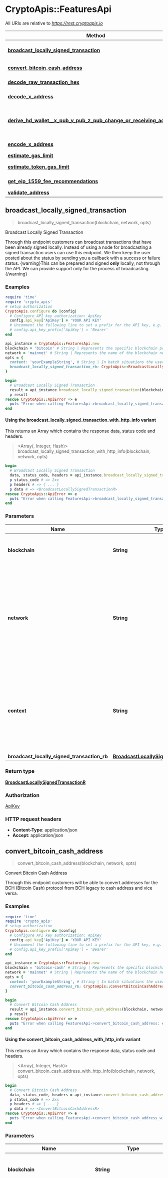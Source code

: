 # CryptoApis::FeaturesApi

All URIs are relative to *https://rest.cryptoapis.io*

| Method | HTTP request | Description |
| ------ | ------------ | ----------- |
| [**broadcast_locally_signed_transaction**](FeaturesApi.md#broadcast_locally_signed_transaction) | **POST** /blockchain-tools/{blockchain}/{network}/transactions/broadcast | Broadcast Locally Signed Transaction |
| [**convert_bitcoin_cash_address**](FeaturesApi.md#convert_bitcoin_cash_address) | **POST** /blockchain-tools/{blockchain}/{network}/address/convert | Convert Bitcoin Cash Address |
| [**decode_raw_transaction_hex**](FeaturesApi.md#decode_raw_transaction_hex) | **POST** /blockchain-tools/{blockchain}/{network}/decode-raw-transaction | Decode Raw Transaction Hex |
| [**decode_x_address**](FeaturesApi.md#decode_x_address) | **GET** /blockchain-tools/{blockchain}/{network}/decode-x-address/{xAddress} | Decode X-Address |
| [**derive_hd_wallet__x_pub_y_pub_z_pub_change_or_receiving_addresses**](FeaturesApi.md#derive_hd_wallet__x_pub_y_pub_z_pub_change_or_receiving_addresses) | **GET** /blockchain-tools/{blockchain}/{network}/hd/{extendedPublicKey}/addresses/derive-address | Derive HD Wallet (xPub, yPub, zPub) Change Or Receiving Addresses |
| [**encode_x_address**](FeaturesApi.md#encode_x_address) | **GET** /blockchain-tools/{blockchain}/{network}/encode-x-address/{classicAddress}/{addressTag} | Encode X-Address |
| [**estimate_gas_limit**](FeaturesApi.md#estimate_gas_limit) | **POST** /blockchain-tools/{blockchain}/{network}/gas-limit | Estimate Gas Limit |
| [**estimate_token_gas_limit**](FeaturesApi.md#estimate_token_gas_limit) | **POST** /blockchain-tools/{blockchain}/{network}/gas-limit/contract | Estimate Token Gas Limit |
| [**get_eip_1559_fee_recommendations**](FeaturesApi.md#get_eip_1559_fee_recommendations) | **GET** /blockchain-tools/{blockchain}/{network}/fees/eip1559 | Get EIP 1559 Fee Recommendations |
| [**validate_address**](FeaturesApi.md#validate_address) | **POST** /blockchain-tools/{blockchain}/{network}/addresses/validate | Validate Address |


## broadcast_locally_signed_transaction

> <BroadcastLocallySignedTransactionR> broadcast_locally_signed_transaction(blockchain, network, opts)

Broadcast Locally Signed Transaction

Through this endpoint customers can broadcast transactions that have been already signed locally. Instead of using a node for broadcasting a signed transaction users can use this endpoint. We then keep the user posted about the status by sending you a callback with a success or failure status.    {warning}This can be prepared and signed **only** locally, not through the API. We can provide support only for the process of broadcasting.{/warning}

### Examples

```ruby
require 'time'
require 'crypto_apis'
# setup authorization
CryptoApis.configure do |config|
  # Configure API key authorization: ApiKey
  config.api_key['ApiKey'] = 'YOUR API KEY'
  # Uncomment the following line to set a prefix for the API key, e.g. 'Bearer' (defaults to nil)
  # config.api_key_prefix['ApiKey'] = 'Bearer'
end

api_instance = CryptoApis::FeaturesApi.new
blockchain = 'bitcoin' # String | Represents the specific blockchain protocol name, e.g. Ethereum, Bitcoin, etc.
network = 'mainnet' # String | Represents the name of the blockchain network used; blockchain networks are usually identical as technology and software, but they differ in data, e.g. - \"mainnet\" is the live network with actual data while networks like \"testnet\", \"ropsten\" are test networks.
opts = {
  context: 'yourExampleString', # String | In batch situations the user can use the context to correlate responses with requests. This property is present regardless of whether the response was successful or returned as an error. `context` is specified by the user.
  broadcast_locally_signed_transaction_rb: CryptoApis::BroadcastLocallySignedTransactionRB.new({data: CryptoApis::BroadcastLocallySignedTransactionRBData.new({item: CryptoApis::BroadcastLocallySignedTransactionRBDataItem.new({signed_transaction_hex: '0xf86a22827d00831e8480941b85a43e2e7f52e766ddfdfa2b901c42cb1201be8801b27f33b807c0008029a084ccbf02b27e0842fb1eda7a187a5589c3759be0e969e0ca989dc469a5e5e394a02e111e1156b197f1de4c1d9ba4af26e50665ea6d617d05b3e4047da12b915e69'})})}) # BroadcastLocallySignedTransactionRB | 
}

begin
  # Broadcast Locally Signed Transaction
  result = api_instance.broadcast_locally_signed_transaction(blockchain, network, opts)
  p result
rescue CryptoApis::ApiError => e
  puts "Error when calling FeaturesApi->broadcast_locally_signed_transaction: #{e}"
end
```

#### Using the broadcast_locally_signed_transaction_with_http_info variant

This returns an Array which contains the response data, status code and headers.

> <Array(<BroadcastLocallySignedTransactionR>, Integer, Hash)> broadcast_locally_signed_transaction_with_http_info(blockchain, network, opts)

```ruby
begin
  # Broadcast Locally Signed Transaction
  data, status_code, headers = api_instance.broadcast_locally_signed_transaction_with_http_info(blockchain, network, opts)
  p status_code # => 2xx
  p headers # => { ... }
  p data # => <BroadcastLocallySignedTransactionR>
rescue CryptoApis::ApiError => e
  puts "Error when calling FeaturesApi->broadcast_locally_signed_transaction_with_http_info: #{e}"
end
```

### Parameters

| Name | Type | Description | Notes |
| ---- | ---- | ----------- | ----- |
| **blockchain** | **String** | Represents the specific blockchain protocol name, e.g. Ethereum, Bitcoin, etc. |  |
| **network** | **String** | Represents the name of the blockchain network used; blockchain networks are usually identical as technology and software, but they differ in data, e.g. - \&quot;mainnet\&quot; is the live network with actual data while networks like \&quot;testnet\&quot;, \&quot;ropsten\&quot; are test networks. |  |
| **context** | **String** | In batch situations the user can use the context to correlate responses with requests. This property is present regardless of whether the response was successful or returned as an error. &#x60;context&#x60; is specified by the user. | [optional] |
| **broadcast_locally_signed_transaction_rb** | [**BroadcastLocallySignedTransactionRB**](BroadcastLocallySignedTransactionRB.md) |  | [optional] |

### Return type

[**BroadcastLocallySignedTransactionR**](BroadcastLocallySignedTransactionR.md)

### Authorization

[ApiKey](../README.md#ApiKey)

### HTTP request headers

- **Content-Type**: application/json
- **Accept**: application/json


## convert_bitcoin_cash_address

> <ConvertBitcoinCashAddressR> convert_bitcoin_cash_address(blockchain, network, opts)

Convert Bitcoin Cash Address

Through this endpoint customers will be able to convert addresses for the BCH (Bitcoin Cash) protocol from BCH legacy to cash address and vice versa.

### Examples

```ruby
require 'time'
require 'crypto_apis'
# setup authorization
CryptoApis.configure do |config|
  # Configure API key authorization: ApiKey
  config.api_key['ApiKey'] = 'YOUR API KEY'
  # Uncomment the following line to set a prefix for the API key, e.g. 'Bearer' (defaults to nil)
  # config.api_key_prefix['ApiKey'] = 'Bearer'
end

api_instance = CryptoApis::FeaturesApi.new
blockchain = 'bitcoin-cash' # String | Represents the specific blockchain protocol name, e.g. Ethereum, Bitcoin, etc.
network = 'mainnet' # String | Represents the name of the blockchain network used; blockchain networks are usually identical as technology and software, but they differ in data, e.g. - \"mainnet\" is the live network with actual data while networks like \"testnet\", \"ropsten\" are test networks.
opts = {
  context: 'yourExampleString', # String | In batch situations the user can use the context to correlate responses with requests. This property is present regardless of whether the response was successful or returned as an error. `context` is specified by the user.
  convert_bitcoin_cash_address_rb: CryptoApis::ConvertBitcoinCashAddressRB.new({data: CryptoApis::ConvertBitcoinCashAddressRBData.new({item: CryptoApis::ConvertBitcoinCashAddressRBDataItem.new({address: 'bchtest:qpcgz3zt5zp5dj7vd9ms24xquamncvhnxvlz97eee8'})})}) # ConvertBitcoinCashAddressRB | 
}

begin
  # Convert Bitcoin Cash Address
  result = api_instance.convert_bitcoin_cash_address(blockchain, network, opts)
  p result
rescue CryptoApis::ApiError => e
  puts "Error when calling FeaturesApi->convert_bitcoin_cash_address: #{e}"
end
```

#### Using the convert_bitcoin_cash_address_with_http_info variant

This returns an Array which contains the response data, status code and headers.

> <Array(<ConvertBitcoinCashAddressR>, Integer, Hash)> convert_bitcoin_cash_address_with_http_info(blockchain, network, opts)

```ruby
begin
  # Convert Bitcoin Cash Address
  data, status_code, headers = api_instance.convert_bitcoin_cash_address_with_http_info(blockchain, network, opts)
  p status_code # => 2xx
  p headers # => { ... }
  p data # => <ConvertBitcoinCashAddressR>
rescue CryptoApis::ApiError => e
  puts "Error when calling FeaturesApi->convert_bitcoin_cash_address_with_http_info: #{e}"
end
```

### Parameters

| Name | Type | Description | Notes |
| ---- | ---- | ----------- | ----- |
| **blockchain** | **String** | Represents the specific blockchain protocol name, e.g. Ethereum, Bitcoin, etc. |  |
| **network** | **String** | Represents the name of the blockchain network used; blockchain networks are usually identical as technology and software, but they differ in data, e.g. - \&quot;mainnet\&quot; is the live network with actual data while networks like \&quot;testnet\&quot;, \&quot;ropsten\&quot; are test networks. |  |
| **context** | **String** | In batch situations the user can use the context to correlate responses with requests. This property is present regardless of whether the response was successful or returned as an error. &#x60;context&#x60; is specified by the user. | [optional] |
| **convert_bitcoin_cash_address_rb** | [**ConvertBitcoinCashAddressRB**](ConvertBitcoinCashAddressRB.md) |  | [optional] |

### Return type

[**ConvertBitcoinCashAddressR**](ConvertBitcoinCashAddressR.md)

### Authorization

[ApiKey](../README.md#ApiKey)

### HTTP request headers

- **Content-Type**: application/json
- **Accept**: application/json


## decode_raw_transaction_hex

> <DecodeRawTransactionHexR> decode_raw_transaction_hex(blockchain, network, opts)

Decode Raw Transaction Hex

Through this endpoint customers can decode a raw transaction hex and see the decoded transactions' details.

### Examples

```ruby
require 'time'
require 'crypto_apis'
# setup authorization
CryptoApis.configure do |config|
  # Configure API key authorization: ApiKey
  config.api_key['ApiKey'] = 'YOUR API KEY'
  # Uncomment the following line to set a prefix for the API key, e.g. 'Bearer' (defaults to nil)
  # config.api_key_prefix['ApiKey'] = 'Bearer'
end

api_instance = CryptoApis::FeaturesApi.new
blockchain = 'bitcoin' # String | Represents the specific blockchain protocol name, e.g. Ethereum, Bitcoin, etc.
network = 'mainnet' # String | Represents the name of the blockchain network used; blockchain networks are usually identical as technology and software, but they differ in data, e.g. - \"mainnet\" is the live network with actual data while networks like \"testnet\", \"ropsten\" are test networks.
opts = {
  context: 'yourExampleString', # String | In batch situations the user can use the context to correlate responses with requests. This property is present regardless of whether the response was successful or returned as an error. `context` is specified by the user.
  decode_raw_transaction_hex_rb: CryptoApis::DecodeRawTransactionHexRB.new({data: CryptoApis::DecodeRawTransactionHexRBData.new({item: CryptoApis::DecodeRawTransactionHexRBDataItem.new({raw_transaction_hex: '0100000001f3f6a909f8521adb57d898d2985834e632374e770fd9e2b98656f1bf1fdfd427010000006b48304502203a776322ebf8eb8b58cc6ced4f2574f4c73aa664edce0b0022690f2f6f47c521022100b82353305988cb0ebd443089a173ceec93fe4dbfe98d74419ecc84a6a698e31d012103c5c1bc61f60ce3d6223a63cedbece03b12ef9f0068f2f3c4a7e7f06c523c3664ffffffff0260e31600000000001976a914977ae6e32349b99b72196cb62b5ef37329ed81b488ac063d1000000000001976a914f76bc4190f3d8e2315e5c11c59cfc8be9df747e388ac00000000'})})}) # DecodeRawTransactionHexRB | 
}

begin
  # Decode Raw Transaction Hex
  result = api_instance.decode_raw_transaction_hex(blockchain, network, opts)
  p result
rescue CryptoApis::ApiError => e
  puts "Error when calling FeaturesApi->decode_raw_transaction_hex: #{e}"
end
```

#### Using the decode_raw_transaction_hex_with_http_info variant

This returns an Array which contains the response data, status code and headers.

> <Array(<DecodeRawTransactionHexR>, Integer, Hash)> decode_raw_transaction_hex_with_http_info(blockchain, network, opts)

```ruby
begin
  # Decode Raw Transaction Hex
  data, status_code, headers = api_instance.decode_raw_transaction_hex_with_http_info(blockchain, network, opts)
  p status_code # => 2xx
  p headers # => { ... }
  p data # => <DecodeRawTransactionHexR>
rescue CryptoApis::ApiError => e
  puts "Error when calling FeaturesApi->decode_raw_transaction_hex_with_http_info: #{e}"
end
```

### Parameters

| Name | Type | Description | Notes |
| ---- | ---- | ----------- | ----- |
| **blockchain** | **String** | Represents the specific blockchain protocol name, e.g. Ethereum, Bitcoin, etc. |  |
| **network** | **String** | Represents the name of the blockchain network used; blockchain networks are usually identical as technology and software, but they differ in data, e.g. - \&quot;mainnet\&quot; is the live network with actual data while networks like \&quot;testnet\&quot;, \&quot;ropsten\&quot; are test networks. |  |
| **context** | **String** | In batch situations the user can use the context to correlate responses with requests. This property is present regardless of whether the response was successful or returned as an error. &#x60;context&#x60; is specified by the user. | [optional] |
| **decode_raw_transaction_hex_rb** | [**DecodeRawTransactionHexRB**](DecodeRawTransactionHexRB.md) |  | [optional] |

### Return type

[**DecodeRawTransactionHexR**](DecodeRawTransactionHexR.md)

### Authorization

[ApiKey](../README.md#ApiKey)

### HTTP request headers

- **Content-Type**: application/json
- **Accept**: application/json


## decode_x_address

> <DecodeXAddressR> decode_x_address(blockchain, network, x_address, opts)

Decode X-Address

Through this endpoint, customers can decode an encoded XRP address with tag, by providing the specific x-address. The response includes the decoded classic address and the tag.

### Examples

```ruby
require 'time'
require 'crypto_apis'
# setup authorization
CryptoApis.configure do |config|
  # Configure API key authorization: ApiKey
  config.api_key['ApiKey'] = 'YOUR API KEY'
  # Uncomment the following line to set a prefix for the API key, e.g. 'Bearer' (defaults to nil)
  # config.api_key_prefix['ApiKey'] = 'Bearer'
end

api_instance = CryptoApis::FeaturesApi.new
blockchain = 'xrp' # String | Represents the specific blockchain protocol name, e.g. Ethereum, Bitcoin, etc.
network = 'mainnet' # String | Represents the name of the blockchain network used; blockchain networks are usually identical as technology and software, but they differ in data, e.g. - \"mainnet\" is the live network with actual data while networks like \"testnet\", \"ropsten\" are test networks.
x_address = 'TVTMSyg6nRscAm2JtRd8hnpF9nD21CgZx6ibb9iy3EWHotV' # String | Represents the encoded classic address with its destination tag.
opts = {
  context: 'yourExampleString' # String | In batch situations the user can use the context to correlate responses with requests. This property is present regardless of whether the response was successful or returned as an error. `context` is specified by the user.
}

begin
  # Decode X-Address
  result = api_instance.decode_x_address(blockchain, network, x_address, opts)
  p result
rescue CryptoApis::ApiError => e
  puts "Error when calling FeaturesApi->decode_x_address: #{e}"
end
```

#### Using the decode_x_address_with_http_info variant

This returns an Array which contains the response data, status code and headers.

> <Array(<DecodeXAddressR>, Integer, Hash)> decode_x_address_with_http_info(blockchain, network, x_address, opts)

```ruby
begin
  # Decode X-Address
  data, status_code, headers = api_instance.decode_x_address_with_http_info(blockchain, network, x_address, opts)
  p status_code # => 2xx
  p headers # => { ... }
  p data # => <DecodeXAddressR>
rescue CryptoApis::ApiError => e
  puts "Error when calling FeaturesApi->decode_x_address_with_http_info: #{e}"
end
```

### Parameters

| Name | Type | Description | Notes |
| ---- | ---- | ----------- | ----- |
| **blockchain** | **String** | Represents the specific blockchain protocol name, e.g. Ethereum, Bitcoin, etc. |  |
| **network** | **String** | Represents the name of the blockchain network used; blockchain networks are usually identical as technology and software, but they differ in data, e.g. - \&quot;mainnet\&quot; is the live network with actual data while networks like \&quot;testnet\&quot;, \&quot;ropsten\&quot; are test networks. |  |
| **x_address** | **String** | Represents the encoded classic address with its destination tag. |  |
| **context** | **String** | In batch situations the user can use the context to correlate responses with requests. This property is present regardless of whether the response was successful or returned as an error. &#x60;context&#x60; is specified by the user. | [optional] |

### Return type

[**DecodeXAddressR**](DecodeXAddressR.md)

### Authorization

[ApiKey](../README.md#ApiKey)

### HTTP request headers

- **Content-Type**: Not defined
- **Accept**: application/json


## derive_hd_wallet__x_pub_y_pub_z_pub_change_or_receiving_addresses

> <DeriveHDWalletXPubYPubZPubChangeOrReceivingAddressesR> derive_hd_wallet__x_pub_y_pub_z_pub_change_or_receiving_addresses(blockchain, extended_public_key, network, opts)

Derive HD Wallet (xPub, yPub, zPub) Change Or Receiving Addresses

Through this endpoint, customers can derive up to 10 addresses - both change and receive, from a certain HD Wallet (xPub, yPub, zPub), by providing an extended public key. By default the system creates a receiving/deposit address, unless the isChange attribute is set to 'true'. In that case the system derives a 'change' address. The change address can be derived only for UTXO based blockchains, for all the rest, this endpoint always creates a deposit/receiving address.

### Examples

```ruby
require 'time'
require 'crypto_apis'
# setup authorization
CryptoApis.configure do |config|
  # Configure API key authorization: ApiKey
  config.api_key['ApiKey'] = 'YOUR API KEY'
  # Uncomment the following line to set a prefix for the API key, e.g. 'Bearer' (defaults to nil)
  # config.api_key_prefix['ApiKey'] = 'Bearer'
end

api_instance = CryptoApis::FeaturesApi.new
blockchain = 'bitcoin' # String | Represents the specific blockchain protocol name, e.g. Ethereum, Bitcoin, etc.
extended_public_key = 'upub5Ei6bRNneqozk6smK7dvtXHC5PjUyEL4ynCfMKvjznLcXi9DQaikETzQjHvJC43XexMvQs64jxB1njMjCHpRZ4xQWAmv3ge9cVtjfsHmbvQ' # String | Defines the account extended publicly known key which is used to derive all child public keys.
network = 'mainnet' # String | Represents the name of the blockchain network used; blockchain networks are usually identical as technology and software, but they differ in data, e.g. - \"mainnet\" is the live network with actual data while networks like \"testnet\", \"ropsten\" are test networks.
opts = {
  context: 'yourExampleString', # String | In batch situations the user can use the context to correlate responses with requests. This property is present regardless of whether the response was successful or returned as an error. `context` is specified by the user.
  address_format: 'p2pkh', # String | Represents the format of the address.
  addresses_count: 2, # Integer | Represents the addresses count.
  is_change: true, # Boolean | Defines if the specific address is a change or deposit address. If the value is True - it is a change address, if it is False - it is a Deposit address.
  start_index: 3 # Integer | The starting index of the response items, i.e. where the response should start listing the returned items.
}

begin
  # Derive HD Wallet (xPub, yPub, zPub) Change Or Receiving Addresses
  result = api_instance.derive_hd_wallet__x_pub_y_pub_z_pub_change_or_receiving_addresses(blockchain, extended_public_key, network, opts)
  p result
rescue CryptoApis::ApiError => e
  puts "Error when calling FeaturesApi->derive_hd_wallet__x_pub_y_pub_z_pub_change_or_receiving_addresses: #{e}"
end
```

#### Using the derive_hd_wallet__x_pub_y_pub_z_pub_change_or_receiving_addresses_with_http_info variant

This returns an Array which contains the response data, status code and headers.

> <Array(<DeriveHDWalletXPubYPubZPubChangeOrReceivingAddressesR>, Integer, Hash)> derive_hd_wallet__x_pub_y_pub_z_pub_change_or_receiving_addresses_with_http_info(blockchain, extended_public_key, network, opts)

```ruby
begin
  # Derive HD Wallet (xPub, yPub, zPub) Change Or Receiving Addresses
  data, status_code, headers = api_instance.derive_hd_wallet__x_pub_y_pub_z_pub_change_or_receiving_addresses_with_http_info(blockchain, extended_public_key, network, opts)
  p status_code # => 2xx
  p headers # => { ... }
  p data # => <DeriveHDWalletXPubYPubZPubChangeOrReceivingAddressesR>
rescue CryptoApis::ApiError => e
  puts "Error when calling FeaturesApi->derive_hd_wallet__x_pub_y_pub_z_pub_change_or_receiving_addresses_with_http_info: #{e}"
end
```

### Parameters

| Name | Type | Description | Notes |
| ---- | ---- | ----------- | ----- |
| **blockchain** | **String** | Represents the specific blockchain protocol name, e.g. Ethereum, Bitcoin, etc. |  |
| **extended_public_key** | **String** | Defines the account extended publicly known key which is used to derive all child public keys. |  |
| **network** | **String** | Represents the name of the blockchain network used; blockchain networks are usually identical as technology and software, but they differ in data, e.g. - \&quot;mainnet\&quot; is the live network with actual data while networks like \&quot;testnet\&quot;, \&quot;ropsten\&quot; are test networks. |  |
| **context** | **String** | In batch situations the user can use the context to correlate responses with requests. This property is present regardless of whether the response was successful or returned as an error. &#x60;context&#x60; is specified by the user. | [optional] |
| **address_format** | **String** | Represents the format of the address. | [optional] |
| **addresses_count** | **Integer** | Represents the addresses count. | [optional] |
| **is_change** | **Boolean** | Defines if the specific address is a change or deposit address. If the value is True - it is a change address, if it is False - it is a Deposit address. | [optional] |
| **start_index** | **Integer** | The starting index of the response items, i.e. where the response should start listing the returned items. | [optional] |

### Return type

[**DeriveHDWalletXPubYPubZPubChangeOrReceivingAddressesR**](DeriveHDWalletXPubYPubZPubChangeOrReceivingAddressesR.md)

### Authorization

[ApiKey](../README.md#ApiKey)

### HTTP request headers

- **Content-Type**: Not defined
- **Accept**: application/json


## encode_x_address

> <EncodeXAddressR> encode_x_address(address_tag, blockchain, classic_address, network, opts)

Encode X-Address

Through this endpoint, customers can encode an encoded XRP address with tag, by providing the specific x-address. The response includes the encoded classic address and the tag.

### Examples

```ruby
require 'time'
require 'crypto_apis'
# setup authorization
CryptoApis.configure do |config|
  # Configure API key authorization: ApiKey
  config.api_key['ApiKey'] = 'YOUR API KEY'
  # Uncomment the following line to set a prefix for the API key, e.g. 'Bearer' (defaults to nil)
  # config.api_key_prefix['ApiKey'] = 'Bearer'
end

api_instance = CryptoApis::FeaturesApi.new
address_tag = 3999472835 # Integer | Defines a specific Tag that is an additional XRP address feature. It helps identifying a transaction recipient beyond a wallet address.
blockchain = 'xrp' # String | Represents the specific blockchain protocol name, e.g. Ethereum, Bitcoin, etc.
classic_address = 'rA9bXGJcXvZKaWofrRphdJsBWzhyCfH3z' # String | Represents the public address, which is a compressed and shortened form of a public key.
network = 'mainnet' # String | Represents the name of the blockchain network used; blockchain networks are usually identical as technology and software, but they differ in data, e.g. - \"mainnet\" is the live network with actual data while networks like \"testnet\", \"ropsten\" are test networks.
opts = {
  context: 'yourExampleString' # String | In batch situations the user can use the context to correlate responses with requests. This property is present regardless of whether the response was successful or returned as an error. `context` is specified by the user.
}

begin
  # Encode X-Address
  result = api_instance.encode_x_address(address_tag, blockchain, classic_address, network, opts)
  p result
rescue CryptoApis::ApiError => e
  puts "Error when calling FeaturesApi->encode_x_address: #{e}"
end
```

#### Using the encode_x_address_with_http_info variant

This returns an Array which contains the response data, status code and headers.

> <Array(<EncodeXAddressR>, Integer, Hash)> encode_x_address_with_http_info(address_tag, blockchain, classic_address, network, opts)

```ruby
begin
  # Encode X-Address
  data, status_code, headers = api_instance.encode_x_address_with_http_info(address_tag, blockchain, classic_address, network, opts)
  p status_code # => 2xx
  p headers # => { ... }
  p data # => <EncodeXAddressR>
rescue CryptoApis::ApiError => e
  puts "Error when calling FeaturesApi->encode_x_address_with_http_info: #{e}"
end
```

### Parameters

| Name | Type | Description | Notes |
| ---- | ---- | ----------- | ----- |
| **address_tag** | **Integer** | Defines a specific Tag that is an additional XRP address feature. It helps identifying a transaction recipient beyond a wallet address. |  |
| **blockchain** | **String** | Represents the specific blockchain protocol name, e.g. Ethereum, Bitcoin, etc. |  |
| **classic_address** | **String** | Represents the public address, which is a compressed and shortened form of a public key. |  |
| **network** | **String** | Represents the name of the blockchain network used; blockchain networks are usually identical as technology and software, but they differ in data, e.g. - \&quot;mainnet\&quot; is the live network with actual data while networks like \&quot;testnet\&quot;, \&quot;ropsten\&quot; are test networks. |  |
| **context** | **String** | In batch situations the user can use the context to correlate responses with requests. This property is present regardless of whether the response was successful or returned as an error. &#x60;context&#x60; is specified by the user. | [optional] |

### Return type

[**EncodeXAddressR**](EncodeXAddressR.md)

### Authorization

[ApiKey](../README.md#ApiKey)

### HTTP request headers

- **Content-Type**: Not defined
- **Accept**: application/json


## estimate_gas_limit

> <EstimateGasLimitR> estimate_gas_limit(blockchain, network, opts)

Estimate Gas Limit

This endpoint helps customer in estimating the gas limit needed for a transaction. It gives information for gas expenses when sending ether to contracts or making a transaction with additional data in it.

### Examples

```ruby
require 'time'
require 'crypto_apis'
# setup authorization
CryptoApis.configure do |config|
  # Configure API key authorization: ApiKey
  config.api_key['ApiKey'] = 'YOUR API KEY'
  # Uncomment the following line to set a prefix for the API key, e.g. 'Bearer' (defaults to nil)
  # config.api_key_prefix['ApiKey'] = 'Bearer'
end

api_instance = CryptoApis::FeaturesApi.new
blockchain = 'ethereum' # String | Represents the specific blockchain protocol name, e.g. Ethereum.
network = 'mainnet' # String | Represents the name of the blockchain network used; blockchain networks are usually identical as technology and software, but they differ in data, e.g. - \"mainnet\" is the live network with actual data while networks like \"testnet\", \"ropsten\" are test networks.
opts = {
  context: 'yourExampleString', # String | In batch situations the user can use the context to correlate responses with requests. This property is present regardless of whether the response was successful or returned as an error. `context` is specified by the user.
  estimate_gas_limit_rb: CryptoApis::EstimateGasLimitRB.new({data: CryptoApis::EstimateGasLimitRBData.new({item: CryptoApis::EstimateGasLimitRBDataItem.new({amount: '0.002', recipient: '0xc065b539490f81b6c297c37b1925c3be2f190738', sender: '0x6f61e3c2fbb8c8be698bd0907ba6c04b62800fe5'})})}) # EstimateGasLimitRB | 
}

begin
  # Estimate Gas Limit
  result = api_instance.estimate_gas_limit(blockchain, network, opts)
  p result
rescue CryptoApis::ApiError => e
  puts "Error when calling FeaturesApi->estimate_gas_limit: #{e}"
end
```

#### Using the estimate_gas_limit_with_http_info variant

This returns an Array which contains the response data, status code and headers.

> <Array(<EstimateGasLimitR>, Integer, Hash)> estimate_gas_limit_with_http_info(blockchain, network, opts)

```ruby
begin
  # Estimate Gas Limit
  data, status_code, headers = api_instance.estimate_gas_limit_with_http_info(blockchain, network, opts)
  p status_code # => 2xx
  p headers # => { ... }
  p data # => <EstimateGasLimitR>
rescue CryptoApis::ApiError => e
  puts "Error when calling FeaturesApi->estimate_gas_limit_with_http_info: #{e}"
end
```

### Parameters

| Name | Type | Description | Notes |
| ---- | ---- | ----------- | ----- |
| **blockchain** | **String** | Represents the specific blockchain protocol name, e.g. Ethereum. |  |
| **network** | **String** | Represents the name of the blockchain network used; blockchain networks are usually identical as technology and software, but they differ in data, e.g. - \&quot;mainnet\&quot; is the live network with actual data while networks like \&quot;testnet\&quot;, \&quot;ropsten\&quot; are test networks. |  |
| **context** | **String** | In batch situations the user can use the context to correlate responses with requests. This property is present regardless of whether the response was successful or returned as an error. &#x60;context&#x60; is specified by the user. | [optional] |
| **estimate_gas_limit_rb** | [**EstimateGasLimitRB**](EstimateGasLimitRB.md) |  | [optional] |

### Return type

[**EstimateGasLimitR**](EstimateGasLimitR.md)

### Authorization

[ApiKey](../README.md#ApiKey)

### HTTP request headers

- **Content-Type**: application/json
- **Accept**: application/json


## estimate_token_gas_limit

> <EstimateTokenGasLimitR> estimate_token_gas_limit(blockchain, network, opts)

Estimate Token Gas Limit

This endpoint helps customer in estimating the Contract Gas Limit needed for a transaction. It gives information for gas expenses for a specific contract when sending ethers or making a transaction with additional data in it.

### Examples

```ruby
require 'time'
require 'crypto_apis'
# setup authorization
CryptoApis.configure do |config|
  # Configure API key authorization: ApiKey
  config.api_key['ApiKey'] = 'YOUR API KEY'
  # Uncomment the following line to set a prefix for the API key, e.g. 'Bearer' (defaults to nil)
  # config.api_key_prefix['ApiKey'] = 'Bearer'
end

api_instance = CryptoApis::FeaturesApi.new
blockchain = 'ethereum' # String | Represents the specific blockchain protocol name, e.g. Ethereum.
network = 'mainnet' # String | Represents the name of the blockchain network used; blockchain networks are usually identical as technology and software, but they differ in data, e.g. - \"mainnet\" is the live network with actual data while networks like \"testnet\", \"ropsten\" are test networks.
opts = {
  context: 'yourExampleString', # String | In batch situations the user can use the context to correlate responses with requests. This property is present regardless of whether the response was successful or returned as an error. `context` is specified by the user.
  estimate_token_gas_limit_rb: CryptoApis::EstimateTokenGasLimitRB.new({data: CryptoApis::EstimateTokenGasLimitRBData.new({item: CryptoApis::EstimateTokenGasLimitRBDataItem.new({amount: '0.12', contract: '0x092de782a7e1e0a92991ad829a0a33aef3c7545e', contract_type: 'ERC-20', recipient: '0xc065b539490f81b6c297c37b1925c3be2f190738', sender: '0x6f61e3c2fbb8c8be698bd0907ba6c04b62800fe5'})})}) # EstimateTokenGasLimitRB | 
}

begin
  # Estimate Token Gas Limit
  result = api_instance.estimate_token_gas_limit(blockchain, network, opts)
  p result
rescue CryptoApis::ApiError => e
  puts "Error when calling FeaturesApi->estimate_token_gas_limit: #{e}"
end
```

#### Using the estimate_token_gas_limit_with_http_info variant

This returns an Array which contains the response data, status code and headers.

> <Array(<EstimateTokenGasLimitR>, Integer, Hash)> estimate_token_gas_limit_with_http_info(blockchain, network, opts)

```ruby
begin
  # Estimate Token Gas Limit
  data, status_code, headers = api_instance.estimate_token_gas_limit_with_http_info(blockchain, network, opts)
  p status_code # => 2xx
  p headers # => { ... }
  p data # => <EstimateTokenGasLimitR>
rescue CryptoApis::ApiError => e
  puts "Error when calling FeaturesApi->estimate_token_gas_limit_with_http_info: #{e}"
end
```

### Parameters

| Name | Type | Description | Notes |
| ---- | ---- | ----------- | ----- |
| **blockchain** | **String** | Represents the specific blockchain protocol name, e.g. Ethereum. |  |
| **network** | **String** | Represents the name of the blockchain network used; blockchain networks are usually identical as technology and software, but they differ in data, e.g. - \&quot;mainnet\&quot; is the live network with actual data while networks like \&quot;testnet\&quot;, \&quot;ropsten\&quot; are test networks. |  |
| **context** | **String** | In batch situations the user can use the context to correlate responses with requests. This property is present regardless of whether the response was successful or returned as an error. &#x60;context&#x60; is specified by the user. | [optional] |
| **estimate_token_gas_limit_rb** | [**EstimateTokenGasLimitRB**](EstimateTokenGasLimitRB.md) |  | [optional] |

### Return type

[**EstimateTokenGasLimitR**](EstimateTokenGasLimitR.md)

### Authorization

[ApiKey](../README.md#ApiKey)

### HTTP request headers

- **Content-Type**: application/json
- **Accept**: application/json


## get_eip_1559_fee_recommendations

> <GetEIP1559FeeRecommendationsR> get_eip_1559_fee_recommendations(network, blockchain, opts)

Get EIP 1559 Fee Recommendations

Through this endpoint customers can obtain fee recommendations specifically for EIP 1559.

### Examples

```ruby
require 'time'
require 'crypto_apis'
# setup authorization
CryptoApis.configure do |config|
  # Configure API key authorization: ApiKey
  config.api_key['ApiKey'] = 'YOUR API KEY'
  # Uncomment the following line to set a prefix for the API key, e.g. 'Bearer' (defaults to nil)
  # config.api_key_prefix['ApiKey'] = 'Bearer'
end

api_instance = CryptoApis::FeaturesApi.new
network = 'mainnet' # String | Represents the name of the blockchain network used; blockchain networks are usually identical as technology and software, but they differ in data, e.g. - \"mainnet\" is the live network with actual data while networks like \"testnet\", \"ropsten\" are test networks.
blockchain = 'ethereum' # String | Represents the specific blockchain protocol name, e.g. Ethereum.
opts = {
  context: 'yourExampleString' # String | In batch situations the user can use the context to correlate responses with requests. This property is present regardless of whether the response was successful or returned as an error. `context` is specified by the user.
}

begin
  # Get EIP 1559 Fee Recommendations
  result = api_instance.get_eip_1559_fee_recommendations(network, blockchain, opts)
  p result
rescue CryptoApis::ApiError => e
  puts "Error when calling FeaturesApi->get_eip_1559_fee_recommendations: #{e}"
end
```

#### Using the get_eip_1559_fee_recommendations_with_http_info variant

This returns an Array which contains the response data, status code and headers.

> <Array(<GetEIP1559FeeRecommendationsR>, Integer, Hash)> get_eip_1559_fee_recommendations_with_http_info(network, blockchain, opts)

```ruby
begin
  # Get EIP 1559 Fee Recommendations
  data, status_code, headers = api_instance.get_eip_1559_fee_recommendations_with_http_info(network, blockchain, opts)
  p status_code # => 2xx
  p headers # => { ... }
  p data # => <GetEIP1559FeeRecommendationsR>
rescue CryptoApis::ApiError => e
  puts "Error when calling FeaturesApi->get_eip_1559_fee_recommendations_with_http_info: #{e}"
end
```

### Parameters

| Name | Type | Description | Notes |
| ---- | ---- | ----------- | ----- |
| **network** | **String** | Represents the name of the blockchain network used; blockchain networks are usually identical as technology and software, but they differ in data, e.g. - \&quot;mainnet\&quot; is the live network with actual data while networks like \&quot;testnet\&quot;, \&quot;ropsten\&quot; are test networks. |  |
| **blockchain** | **String** | Represents the specific blockchain protocol name, e.g. Ethereum. |  |
| **context** | **String** | In batch situations the user can use the context to correlate responses with requests. This property is present regardless of whether the response was successful or returned as an error. &#x60;context&#x60; is specified by the user. | [optional] |

### Return type

[**GetEIP1559FeeRecommendationsR**](GetEIP1559FeeRecommendationsR.md)

### Authorization

[ApiKey](../README.md#ApiKey)

### HTTP request headers

- **Content-Type**: Not defined
- **Accept**: application/json


## validate_address

> <ValidateAddressR> validate_address(blockchain, network, opts)

Validate Address

This endpoint checks user public addresses whether they are valid or not.

### Examples

```ruby
require 'time'
require 'crypto_apis'
# setup authorization
CryptoApis.configure do |config|
  # Configure API key authorization: ApiKey
  config.api_key['ApiKey'] = 'YOUR API KEY'
  # Uncomment the following line to set a prefix for the API key, e.g. 'Bearer' (defaults to nil)
  # config.api_key_prefix['ApiKey'] = 'Bearer'
end

api_instance = CryptoApis::FeaturesApi.new
blockchain = 'bitcoin' # String | Represents the specific blockchain protocol name, e.g. Ethereum, Bitcoin, etc.
network = 'mainnet' # String | Represents the name of the blockchain network used; blockchain networks are usually identical as technology and software, but they differ in data, e.g. - \"mainnet\" is the live network with actual data while networks like \"testnet\", \"ropsten\" are test networks.
opts = {
  context: 'yourExampleString', # String | In batch situations the user can use the context to correlate responses with requests. This property is present regardless of whether the response was successful or returned as an error. `context` is specified by the user.
  validate_address_rb: CryptoApis::ValidateAddressRB.new({data: CryptoApis::ValidateAddressRBData.new({item: CryptoApis::ValidateAddressRBDataItem.new({address: 'mho4jHBcrNCncKt38trJahXakuaBnS7LK5'})})}) # ValidateAddressRB | 
}

begin
  # Validate Address
  result = api_instance.validate_address(blockchain, network, opts)
  p result
rescue CryptoApis::ApiError => e
  puts "Error when calling FeaturesApi->validate_address: #{e}"
end
```

#### Using the validate_address_with_http_info variant

This returns an Array which contains the response data, status code and headers.

> <Array(<ValidateAddressR>, Integer, Hash)> validate_address_with_http_info(blockchain, network, opts)

```ruby
begin
  # Validate Address
  data, status_code, headers = api_instance.validate_address_with_http_info(blockchain, network, opts)
  p status_code # => 2xx
  p headers # => { ... }
  p data # => <ValidateAddressR>
rescue CryptoApis::ApiError => e
  puts "Error when calling FeaturesApi->validate_address_with_http_info: #{e}"
end
```

### Parameters

| Name | Type | Description | Notes |
| ---- | ---- | ----------- | ----- |
| **blockchain** | **String** | Represents the specific blockchain protocol name, e.g. Ethereum, Bitcoin, etc. |  |
| **network** | **String** | Represents the name of the blockchain network used; blockchain networks are usually identical as technology and software, but they differ in data, e.g. - \&quot;mainnet\&quot; is the live network with actual data while networks like \&quot;testnet\&quot;, \&quot;ropsten\&quot; are test networks. |  |
| **context** | **String** | In batch situations the user can use the context to correlate responses with requests. This property is present regardless of whether the response was successful or returned as an error. &#x60;context&#x60; is specified by the user. | [optional] |
| **validate_address_rb** | [**ValidateAddressRB**](ValidateAddressRB.md) |  | [optional] |

### Return type

[**ValidateAddressR**](ValidateAddressR.md)

### Authorization

[ApiKey](../README.md#ApiKey)

### HTTP request headers

- **Content-Type**: application/json
- **Accept**: application/json

